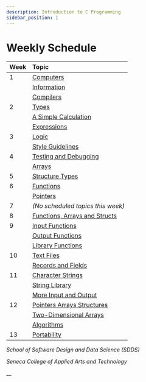 ```yaml
---
description: Introduction to C Programming
sidebar_position: 1
---
```


# Weekly Schedule

| **Week** | **Topic** |
| :--- | :--- |
| 1 | [Computers](A-Introduction/computers.md) |
|  | [Information](A-Introduction/information.md) |
|  | [Compilers](A-Introduction/compilers.md) |
| 2 | [Types](B-Computations/types.md) |
|  | [A Simple Calculation](B-Computations/a-simple-calculation.md) |
|  | [Expressions](B-Computations/expressions.md) |
| 3 | [Logic](B-Computations/logic.md) |
|  | [Style Guidelines](B-Computations/style-guidelines.md) |
| 4 | [Testing and Debugging](B-Computations/testing-and-debugging.md) |
|  | [Arrays](C-Data-Structures/arrays.md) |
| 5 | [Structure Types](C-Data-Structures/structures.md) |
| 6 | [Functions](D-Modularity/functions.md) |
|  | [Pointers](D-Modularity/pointers.md) |
| 7 | _\(No scheduled topics this week\)_ |
| 8 | [Functions, Arrays and Structs](D-Modularity/functions-arrays-and-structs.md) |
| 9 | [Input Functions](D-Modularity/input-functions.md) |
|  | [Output Functions](D-Modularity/output-functions.md) |
|  | [Library Functions](D-Modularity/library-functions.md) |
| 10 | [Text Files](E-Secondary-Storage/text-files.md) |
|  | [Records and Fields](E-Secondary-Storage/records-and-files.md) |
| 11 | [Character Strings](F-Refinements/character-strings.md) |
|  | [String Library](F-Refinements/string-library.md) |
|  | [More Input and Output](F-Refinements/more-input-and-output.md) |
| 12 | [Pointers Arrays Structures](F-Refinements/pointers-arrays-and-structs.md) |
|  | [Two-Dimensional Arrays](F-Refinements/two-dimensional-arrays.md) |
|  | [Algorithms](F-Refinements/algorithms.md) |
| 13 | [Portability](F-Refinements/portability.md) |

_School of Software Design and Data Science \(SDDS\)_

_Seneca College of Applied Arts and Technology_

\_\_

